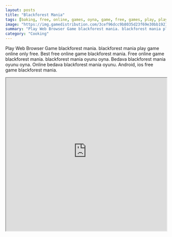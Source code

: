 ```yaml
---
layout: posts
title: "Blackforest Mania"
tags: [baking, free, online, games, oyna, game, free, games, play, play, games]
image: "https://img.gamedistribution.com/3cef96dcc9b8035d23f69e30bb19218a.jpg"
summary: "Play Web Browser Game blackforest mania. blackforest mania play game online only free. Best free online game blackforest mania. Free online game blackforest mania. blackforest mania oyunu oyna. Bedava blackforest mania oyunu oyna. Online bedava blackforest mania oyunu. Android, ios free game blackforest mania."
category: "Cooking"
---
```


Play Web Browser Game blackforest mania. blackforest mania play game online only free. Best free online game blackforest mania. Free online game blackforest mania. blackforest mania oyunu oyna. Bedava blackforest mania oyunu oyna. Online bedava blackforest mania oyunu. Android, ios free game blackforest mania.

<iframe width="100%" height="480px;" src="https://flash.gamedistribution.com?game=3cef96dcc9b8035d23f69e30bb19218a"></iframe>
